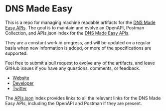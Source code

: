 # DNS Made EasyThis is a repo for managing machine readable artifacts for the [DNS Made Easy APIs](http://www.dnsmadeeasy.com). The goal is to maintain and evolve an OpenAPI, Postman Collection, and APIs.json index for the [DNS Made Easy APIs](http://www.dnsmadeeasy.com).They are a constant work in progress, and will be updated on a regular basis when new information is added, or more of the specifications are supported.Feel free to submit a pull request to evolve any of the artifacts, and leave GitHub issues if you have any questions, comments, or feedback.- [Website](http://www.dnsmadeeasy.com)- [Developer](http://www.dnsmadeeasy.com)- [Twitter](https://twitter.com/dnsmadeeasy)The [APIs.json](https://github.com/api-evangelist/dns-made-easy/blob/master/apis.json) index provides links to all the relevant links for the DNS Made Easy APIs, including the OpenAPI and Postman if they are present.